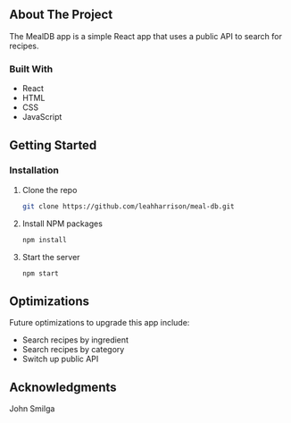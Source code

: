 ## About The Project

The MealDB app is a simple React app that uses a public API to search for recipes.

### Built With

* React
* HTML
* CSS
* JavaScript


## Getting Started

### Installation

1. Clone the repo
   ```sh
   git clone https://github.com/leahharrison/meal-db.git
   ```
2. Install NPM packages
   ```sh
   npm install
   ```
3. Start the server
   ```sh
   npm start
   ```


## Optimizations

Future optimizations to upgrade this app include:

* Search recipes by ingredient
* Search recipes by category
* Switch up public API


## Acknowledgments

John Smilga
